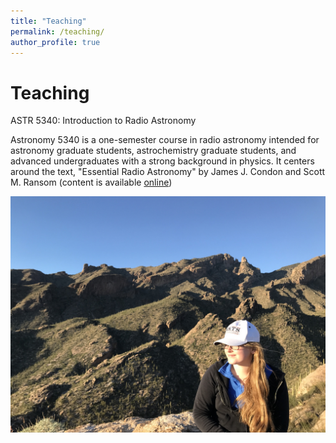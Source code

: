 ```yaml
---
title: "Teaching"
permalink: /teaching/
author_profile: true
---
```


Teaching
======

ASTR 5340: Introduction to Radio Astronomy

Astronomy 5340 is a one-semester course in radio astronomy intended for astronomy graduate
students, astrochemistry graduate students, and advanced undergraduates with a strong
background in physics. It centers around the text, "Essential Radio Astronomy" by James J. Condon and Scott M. Ransom (content is available [online](https://science.nrao.edu/opportunities/courses/era))


![GBT group](/images/83D65CA1-7C1C-4501-9586-530ECAF833A5.jpeg)

